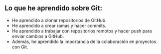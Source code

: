 
## Lo que he aprendido sobre Git:

- He aprendido a clonar repositorios de GitHub.
- He aprendido a crear ramas y hacer commits.
- He aprendido a trabajar con repositorios remotos y hacer push para enviar cambios a GitHub.
- Además, he aprendido la importancia de la colaboración en proyectos con Git.

